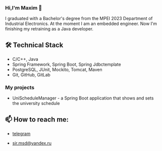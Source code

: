 ### Hi,I'm Maxim 👋
I graduated with a Bachelor's degree from the MPEI 2023 Department of Industrial Electronics. At the moment I am an embedded engineer. Now I'm finishing my retraining as a Java developer.

## 🛠 Technical Stack
* С/С++, Java
* Spring Framework, Spring Boot, Spring Jdbctemplate
* PostgreSQL, JUnit, Mockito, Tomcat, Maven
* Git, GitHub, GitLab

### My projects
* UniScheduleManager - a Spring Boot application that shows and sets the university schedule

## 📫 How to reach me:
*  <p telegram ><a href="https://t.me/msdmaks1"</a>telegram</p>
*  <p mail ><a href="mailto:sir.msd@yandex.ru"</a>sir.msd@yandex.ru</p>
<!--
**msd921/msd921** is a ✨ _special_ ✨ repository because its `README.md` (this file) appears on your GitHub profile.

Here are some ideas to get you started:

- 🔭 I’m currently working on ...
- 🌱 I’m currently learning ...
- 👯 I’m looking to collaborate on ...
- 🤔 I’m looking for help with ...
- 💬 Ask me about ...
- 📫 How to reach me: ...
- 😄 Pronouns: ...
- ⚡ Fun fact: ...
-->
